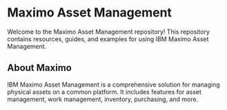 # Maximo Asset Management

Welcome to the Maximo Asset Management repository! This repository contains resources, guides, and examples for using IBM Maximo Asset Management.

## About Maximo

IBM Maximo Asset Management is a comprehensive solution for managing physical assets on a common platform. It includes features for asset management, work management, inventory, purchasing, and more.
